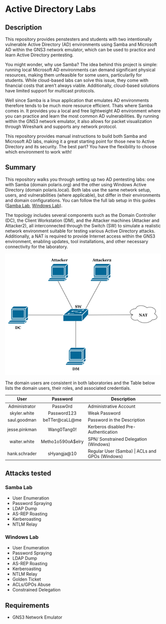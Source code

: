 # Active Directory Labs

## Description

This repository provides penstesters and students with two intentionally vulnerable Active Directory (AD) environments using Samba and Microsoft AD within the GNS3 network emulator, which can be used to practice and learn Active Directory pentesting.

You might wonder, why use Samba? The idea behind this project is simple: running local Microsoft AD environments can demand significant physical resources, making them unfeasible for some users, particularlly for students. While cloud-based labs can solve this issue, they come with financial costs that aren’t always viable. Additionally, cloud-based solutions have limited support for multicast protocols.

Well since Samba is a linux application that emulates AD environments therefore tends to be much more resource efficient. Thats where Samba comes in. It provides you a local and free lightweight AD environment where you can practice and learn the most common AD vulnerabilities. By running within the GNS3 network emulator, it also allows for packet visualization through Wireshark and supports any network protocol.

This repository provides manual instructions to build both Samba and Microsoft AD labs, making it a great starting point for those new to Active Directory and its security. The best part? You have the flexibility to choose which environment to work with! 


## Summary
This repository walks you through setting up two AD pentesting labs: one with Samba (domain polaris.org) and the other using Windows Active Directory (domain polaris.local). Both labs use the same network setup, users, and vulnerabilities (where applicable), but differ in their environments and domain configurations. You can follow the full lab setup in this guides ([Samba Lab](./Samba%20Lab/Samba_configurations.md), [Windows Lab](./Microsoft%20AD%20Lab/Windows_configurations.md)).

The topology includes several components such as the Domain Controller (DC), the Client Workstation (DM), and the Attacker
machines (Attacker and Attacker2), all interconnected through the Switch (SW) to simulate a realistic
network environment suitable for testing various Active Directory attacks. Additionally, a NAT is required
to provide Internet access within the GNS3 environment, enabling updates, tool installations, and other
necessary connectivity for the laboratory.

![Network Topology](Utils/network_topology.png)


The domain users are consistent in both laboratories and the Table below lists the domain users, their roles, and associated credentials.

|    **User**   |    **Password**   | **Description**                                  |
|:-------------:|:-----------------:|--------------------------------------------------|
| Administrator | Passw0rd          | Administrative Account                           |
|  skyler.white | Password123       | Weak Password                                    |
|  saul.goodman | beTTer@caLL@me    | Password in the Description                      |
| jesse.pinkman | Wang0Tang0!       | Kerberos disabled Pre-Authentication             |
|  walter.white | Metho1o590oA$elry | SPN/ Sonstrained Delegation (Windows)            |
| hank.schrader | sHyangja@10       | Regular User (Samba) \| ACLs and GPOs (Windows)  |


## Attacks tested
### Samba Lab
- User Enumeration
- Password Spraying
- LDAP Dump
- AS-REP Roasting
- Kerberoasting
- NTLM Relay


### Windows Lab
- User Enumeration
- Password Spraying
- LDAP Dump
- AS-REP Roasting
- Kerberoasting
- NTLM Relay
- Golden Ticket
- ACLs/GPOs Abuse
- Constrained Delegation

## Requirements
- GNS3 Network Emulator



